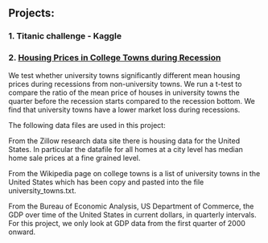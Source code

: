 ## Projects:
### 1. Titanic challenge - Kaggle
### 2. [Housing Prices in College Towns during Recession](https://github.com/sanuann/Data-Science-with-Python/blob/master/src/Housing%20Prices.ipynb)
We test whether university towns significantly different mean housing prices during recessions from non-university towns. We run a t-test to compare the ratio of the mean price of houses in university towns the quarter before the recession starts compared to the recession bottom. We find that university towns have a lower market loss during recessions.

The following data files are used in this project:

From the Zillow research data site there is housing data for the United States. In particular the datafile for all homes at a city level has median home sale prices at a fine grained level.

From the Wikipedia page on college towns is a list of university towns in the United States which has been copy and pasted into the file university_towns.txt.

From the Bureau of Economic Analysis, US Department of Commerce, the GDP over time of the United States in current dollars, in quarterly intervals. For this project, we only look at GDP data from the first quarter of 2000 onward.
